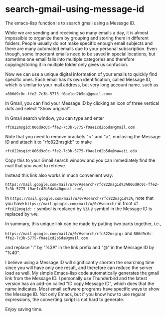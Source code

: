 # search-gmail-using-message-id
The emacs-lisp function is to search gmail using a Message ID.

While we are sending and receiving so many emails a day, it is almost impossible to organize them by grouping and storing them in different folders. People usually do not make specific enough email subjects and there are many automated emails due to your personal subscription. Even though, some important emails need to be saved in special locations, but sometime one email falls into multiple categories and therefore copying/storing it in multiple folder only gives us confusion.

Now we can use a unique digital information of your emails to quickly find specific ones.  Each email has its own identification, called Message ID, which is similar to your mail address, but very long account name. such as

`<806d9c0c-ffe2-7c3b-5775-f0ae1cd2b5da@gmail.com>`

In Gmail, you can find your Message ID by clicking an icon of three vertical dots and select "Show original".

In Gmail search window, you can type and enter

`rfc822msgid:806d9c0c-ffe2-7c3b-5775-f0ae1cd2b5da@gmail.com`

Note that you need to remove brackets "<" and ">", enclosing the Message ID and attach it to "rfc822msgid:" to make 

`rfc822msgid:806d9c0c-ffe2-7c3b-5775-f0ae1cd2b5da@hawaii.edu`

Copy this to your Gmail search window and you can immediately find the mail that you want to retrieve.

Instead this link also works in much convenient way:

`https://mail.google.com/mail/u/0/#search/rfc822msgid%3A806d9c0c-ffe2-7c3b-5775-f0ae1cd2b5da%40gmail.com\`

In `https://mail.google.com/mail/u/0/#search/rfc822msgid%3A`, 
note that you have `https://mail.google.com/mail/u/0/#search/` in front of `rfc822msgid:`
`:` symbol is replaced by `%3A`
`@` symbol in the Message ID is replaced by `%40`.

In summary, this unique link can be made by putting two parts together, i.e.,

`https://mail.google.com/mail/u/0/#search/rfc822msgig:` and `806d9c0c-ffe2-7c3b-5775-f0ae1cd2b5da@gmail.com`

and replace ":" by "%3A" in the link prefix and "@" in the Message ID by "%40".

I believe using a Message ID will significantly shorten the searching time since you will have only one result, and therefore can reduce the server load as well. My simple Emacs-lisp code automatically generates the gmail link from the Message ID. I personally use Thunderbird and the latest version has an add-on called "ID copy Message ID", which does that the name indicates. Most email software programs have specific ways to show the Message ID. Not only Emacs, but if you know how to use regular expressions, the converting script is not hard to generate.

Enjoy saving time. 

